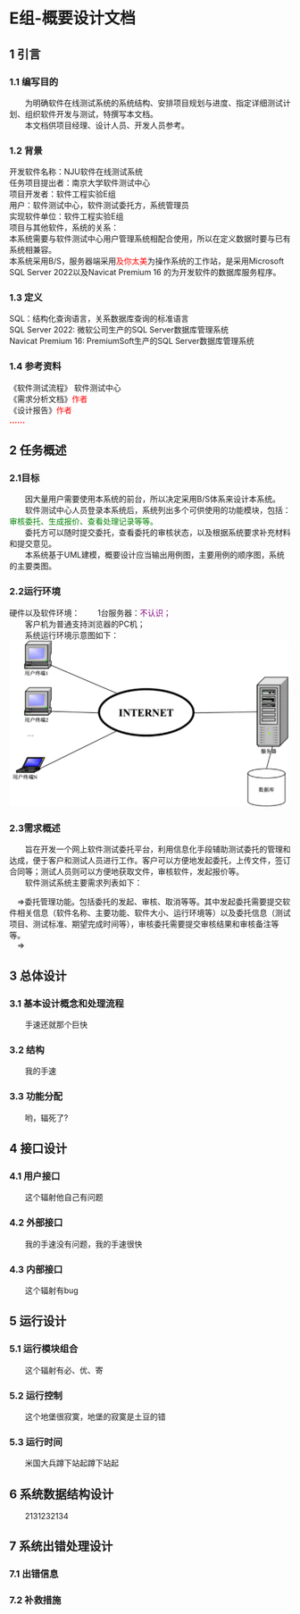 # E组-概要设计文档

## 1 引言

### 1.1 编写目的
&emsp;&emsp;为明确软件在线测试系统的系统结构、安排项目规划与进度、指定详细测试计划、组织软件开发与测试，特撰写本文档。<br>
&emsp;&emsp;本文档供项目经理、设计人员、开发人员参考。<br>

### 1.2 背景
开发软件名称：NJU软件在线测试系统<br>
任务项目提出者：南京大学软件测试中心<br>
项目开发者：软件工程实验E组<br>
用户：软件测试中心，软件测试委托方，系统管理员<br>
实现软件单位：软件工程实验E组<br>
项目与其他软件，系统的关系：<br>
本系统需要与软件测试中心用户管理系统相配合使用，所以在定义数据时要与已有系统相兼容。<br>
本系统采用B/S，服务器端采用<font color=Red>及你太美</font>为操作系统的工作站，是采用Microsoft SQL Server 2022以及Navicat Premium 16 的为开发软件的数据库服务程序。<br>

### 1.3 定义

SQL：结构化查询语言，关系数据库查询的标准语言<br>
SQL Server 2022: 微软公司生产的SQL Server数据库管理系统<br>
Navicat Premium 16: PremiumSoft生产的SQL Server数据库管理系统<br>

### 1.4 参考资料
《软件测试流程》 软件测试中心<br>
《需求分析文档》<font color=Red>作者</font><br>
《设计报告》<font color=Red>作者</font><br>
**<font color=Red>……</font>**<br>

## 2 任务概述

### 2.1目标
&emsp;&emsp;因大量用户需要使用本系统的前台，所以决定采用B/S体系来设计本系统。<br>
&emsp;&emsp;软件测试中心人员登录本系统后，系统列出多个可供使用的功能模块，包括：<font color=Green>审核委托、生成报价、查看处理记录等等。</font><br>
&emsp;&emsp;委托方可以随时提交委托，查看委托的审核状态，以及根据系统要求补充材料和提交意见。<br>
&emsp;&emsp;本系统基于UML建模，概要设计应当输出用例图，主要用例的顺序图，系统的主要类图。<br>

### 2.2运行环境
硬件以及软件环境：
&emsp;&emsp;1台服务器：<font color=purple>不认识；</font><br>
&emsp;&emsp;客户机为普通支持浏览器的PC机；<br>
&emsp;&emsp;系统运行环境示意图如下：<br>
![pic 1](./pic/p1.png "")<br>


### 2.3需求概述
&emsp;&emsp;旨在开发一个网上软件测试委托平台，利用信息化手段辅助测试委托的管理和达成，便于客户和测试人员进行工作。客户可以方便地发起委托，上传文件，签订合同等；测试人员则可以方便地获取文件，审核软件，发起报价等。<br>
&emsp;&emsp;软件测试系统主要需求列表如下：<br>

&emsp;&rArr;委托管理功能。包括委托的发起、审核、取消等等。其中发起委托需要提交软件相关信息（软件名称、主要功能、软件大小、运行环境等）以及委托信息（测试项目、测试标准、期望完成时间等），审核委托需要提交审核结果和审核备注等等。<br>
&emsp;&rArr;

## 3 总体设计

### 3.1 基本设计概念和处理流程
&emsp;&emsp;手速还就那个巨快

### 3.2 结构
&emsp;&emsp;我的手速

### 3.3 功能分配
&emsp;&emsp;哟，辐死了?

## 4 接口设计

### 4.1 用户接口
&emsp;&emsp;这个辐射他自己有问题

### 4.2 外部接口
&emsp;&emsp;我的手速没有问题，我的手速很快

### 4.3 内部接口
&emsp;&emsp;这个辐射有bug

## 5 运行设计
### 5.1 运行模块组合
&emsp;&emsp;这个辐射有必、优、寄

### 5.2 运行控制
&emsp;&emsp;这个地堡很寂寞，地堡的寂寞是土豆的错

### 5.3 运行时间
&emsp;&emsp;米国大兵蹲下站起蹲下站起

## 6 系统数据结构设计
&emsp;&emsp;2131232134

## 7 系统出错处理设计

### 7.1 出错信息

### 7.2 补救措施